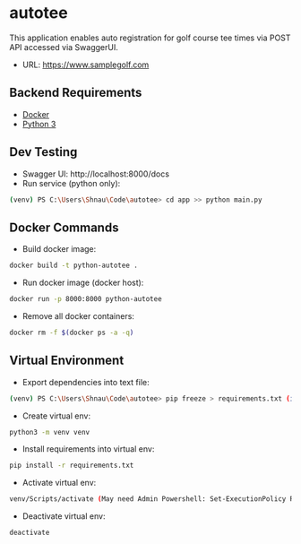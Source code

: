 # autotee

This application enables auto registration for golf course tee times via POST API accessed via SwaggerUI.
* URL: https://www.samplegolf.com

## Backend Requirements

* [Docker](https://www.docker.com/)
* [Python 3](https://www.python.org/downloads/)

## Dev Testing

* Swagger UI: http://localhost:8000/docs
* Run service (python only):
```bash
(venv) PS C:\Users\Shnau\Code\autotee> cd app >> python main.py
```

## Docker Commands

* Build docker image: 
```bash
docker build -t python-autotee .
```

* Run docker image (docker host): 
```bash
docker run -p 8000:8000 python-autotee 
```

* Remove all docker containers: 
```bash
docker rm -f $(docker ps -a -q)
```

## Virtual Environment

* Export dependencies into text file:
```bash
(venv) PS C:\Users\Shnau\Code\autotee> pip freeze > requirements.txt (install into venv first)
```

* Create virtual env:
```bash
python3 -m venv venv
```

* Install requirements into virtual env:
```bash
pip install -r requirements.txt
```

* Activate virtual env:
```bash
venv/Scripts/activate (May need Admin Powershell: Set-ExecutionPolicy RemoteSigned)
```

* Deactivate virtual env:
```bash
deactivate
```
